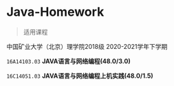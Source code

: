 # Java-Homework

> 适用课程

中国矿业大学（北京）理学院2018级 2020-2021学年下学期

`16A14103.03` **JAVA语言与网络编程(48.0/3.0)**

`16C14051.03` **JAVA语言与网络编程上机实践(48.0/1.5)**
